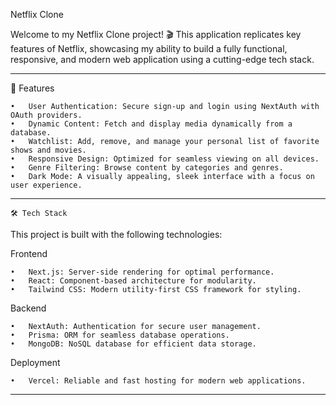 Netflix Clone

Welcome to my Netflix Clone project! 🎬 This application replicates key features of Netflix, showcasing my ability to build a fully functional, responsive, and modern web application using a cutting-edge tech stack.

------------------------------------------------------------------------------------------------------

🚀 Features

	•	User Authentication: Secure sign-up and login using NextAuth with OAuth providers.
	•	Dynamic Content: Fetch and display media dynamically from a database.
	•	Watchlist: Add, remove, and manage your personal list of favorite shows and movies.
	•	Responsive Design: Optimized for seamless viewing on all devices.
	•	Genre Filtering: Browse content by categories and genres.
	•	Dark Mode: A visually appealing, sleek interface with a focus on user experience.

------------------------------------------------------------------------------------------------------

    🛠️ Tech Stack

This project is built with the following technologies:

Frontend

	•	Next.js: Server-side rendering for optimal performance.
	•	React: Component-based architecture for modularity.
	•	Tailwind CSS: Modern utility-first CSS framework for styling.

Backend

	•	NextAuth: Authentication for secure user management.
	•	Prisma: ORM for seamless database operations.
	•	MongoDB: NoSQL database for efficient data storage.

Deployment

	•	Vercel: Reliable and fast hosting for modern web applications.


------------------------------------------------------------------------------------------------------

